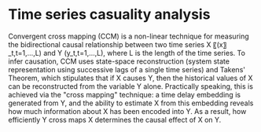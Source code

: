 # Time series casuality analysis

Convergent cross mapping (CCM) is a non-linear technique for measuring the bidirectional causal relationship between two time series X 〖(x〗_t,t=1,…,L)  and Y (y_t,t=1,…,L), where L is the length of the time series.
To infer causation, CCM uses state-space reconstruction (system state representation using successive lags of a single time series) and Takens' Theorem, which stipulates that if X causes Y, then the historical values of X can be reconstructed from the variable Y alone.
Practically speaking, this is achieved via the "cross mapping" technique: a time delay embedding is generated from Y, and the ability to estimate X from this embedding reveals how much information about X has been encoded into Y.
As a result, how efficiently Y cross maps X determines the causal effect of X on Y.
